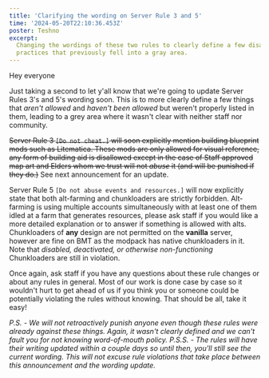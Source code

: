 ```yaml
---
title: 'Clarifying the wording on Server Rule 3 and 5'
time: '2024-05-20T22:10:36.453Z'
poster: Teshno
excerpt:
  Changing the wordings of these two rules to clearly define a few disallowed
  practices that previously fell into a gray area.
---
```


Hey everyone 

Just taking a second to let y'all know that we're going to update
Server Rules 3's and 5's wording soon. This is to more clearly define a few
things that _aren't allowed_ and _haven't been allowed_ but weren't properly
listed in them, leading to a grey area where it wasn't clear with neither staff
nor community.

~~Server Rule 3 `[Do not cheat.]` will soon explicitly mention building
blueprint mods such as Litematica. These mods are only allowed for visual
reference, any form of building aid is disallowed except in the case of Staff
approved map art and Elders whom we trust will not _abuse_ it (and will be
punished if they do.)~~ See next announcement for an update.

Server Rule 5 `[Do not abuse events and resources.]` will now explicitly state
that both alt-farming and chunkloaders are strictly forbidden. Alt-farming is
using multiple accounts simultaneously with at least one of them idled at a farm
that generates resources, please ask staff if you would like a more detailed
explanation or to answer if something is allowed with alts. Chunkloaders of
**any** design are not permitted on the **vanilla** server, however are fine on
BMT as the modpack has native chunkloaders in it. Note that _disabled,
deactivated, or otherwise non-functioning_ Chunkloaders are still in violation.

Once again, ask staff if you have any questions about these rule changes or
about any rules in general. Most of our work is done case by case so it wouldn't
hurt to get ahead of us if you think you or someone could be potentially
violating the rules without knowing. That should be all, take it easy!

_P.S. - We will not retroactively punish anyone even though these rules were
already against these things. Again, it wasn't clearly defined and we can't
fault you for not knowing word-of-mouth policy._ _P.S.S. - The rules will have
their writing updated within a couple days so until then, you'll still see the
current wording. This will not excuse rule violations that take place between
this announcement and the wording update._
